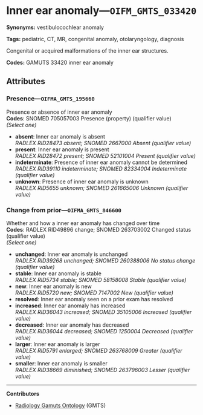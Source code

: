 # Inner ear anomaly—`OIFM_GMTS_033420`

**Synonyms:** vestibulocochlear anomaly

**Tags:** pediatric, CT, MR, congenital anomaly, otolaryngology, diagnosis

Congenital or acquired malformations of the inner ear structures.

**Codes:** GAMUTS 33420 inner ear anomaly

## Attributes

### Presence—`OIFMA_GMTS_195660`

Presence or absence of inner ear anomaly  
**Codes**: SNOMED 705057003 Presence (property) (qualifier value)  
*(Select one)*

- **absent**: Inner ear anomaly is absent  
_RADLEX RID28473 absent; SNOMED 2667000 Absent (qualifier value)_
- **present**: Inner ear anomaly is present  
_RADLEX RID28472 present; SNOMED 52101004 Present (qualifier value)_
- **indeterminate**: Presence of inner ear anomaly cannot be determined  
_RADLEX RID39110 indeterminate; SNOMED 82334004 Indeterminate (qualifier value)_
- **unknown**: Presence of inner ear anomaly is unknown  
_RADLEX RID5655 unknown; SNOMED 261665006 Unknown (qualifier value)_

### Change from prior—`OIFMA_GMTS_846600`

Whether and how a inner ear anomaly has changed over time  
**Codes**: RADLEX RID49896 change; SNOMED 263703002 Changed status (qualifier value)  
*(Select one)*

- **unchanged**: Inner ear anomaly is unchanged  
_RADLEX RID39268 unchanged; SNOMED 260388006 No status change (qualifier value)_
- **stable**: Inner ear anomaly is stable  
_RADLEX RID5734 stable; SNOMED 58158008 Stable (qualifier value)_
- **new**: Inner ear anomaly is new  
_RADLEX RID5720 new; SNOMED 7147002 New (qualifier value)_
- **resolved**: Inner ear anomaly seen on a prior exam has resolved  
- **increased**: Inner ear anomaly has increased  
_RADLEX RID36043 increased; SNOMED 35105006 Increased (qualifier value)_
- **decreased**: Inner ear anomaly has decreased  
_RADLEX RID36044 decreased; SNOMED 1250004 Decreased (qualifier value)_
- **larger**: Inner ear anomaly is larger  
_RADLEX RID5791 enlarged; SNOMED 263768009 Greater (qualifier value)_
- **smaller**: Inner ear anomaly is smaller  
_RADLEX RID38669 diminished; SNOMED 263796003 Lesser (qualifier value)_

---

**Contributors**

- [Radiology Gamuts Ontology](https://gamuts.net/) (GMTS)